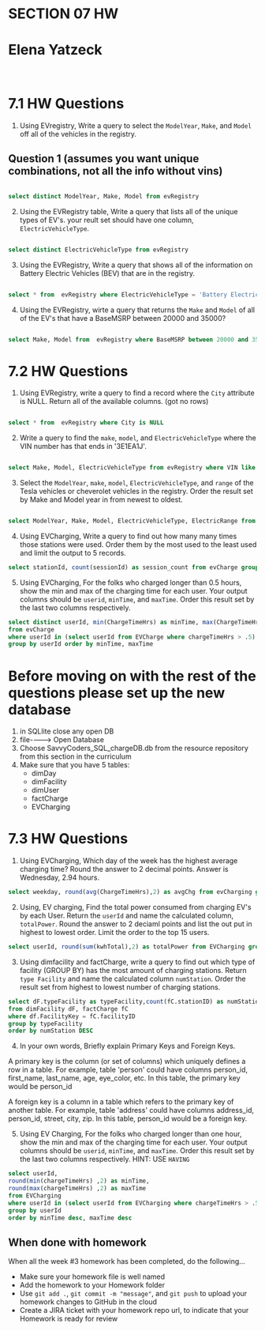 # SECTION 07 HW 
# Elena Yatzeck
<br>

# 7.1 HW Questions 

1. Using EVregistry, Write a query to select the `ModelYear`, `Make`, and `Model` off all of the vehicles in the registry.
## Question 1 (assumes you want unique combinations, not all the info without vins)
```SQL

select distinct ModelYear, Make, Model from evRegistry

```
2. Using the EVRegistry table, Write a query that lists all of the unique types of EV's. your reult set should have one column, `ElectricVehicleType`. 
```SQL

select distinct ElectricVehicleType from evRegistry

```
3. Using the EVRegistry, Write a query that shows all of the information on Battery Electric Vehicles (BEV) that are in the registry. 
```SQL

select * from  evRegistry where ElectricVehicleType = 'Battery Electric Vehicle (BEV)'

```
4. Using the EVRegistry, wirte a query that returns the `Make` and `Model` of all of the EV's that have a BaseMSRP between 20000 and 35000?  
```SQL

select Make, Model from  evRegistry where BaseMSRP between 20000 and 350007

```
# 7.2 HW Questions 

1. Using EVRegistry, write a query to find a record  where the `City` attribute is NULL. Return all of the available columns. (got no rows)
```SQL

select * from  evRegistry where City is NULL

```

2. Write a query to find the `make`, `model`, and `ElectricVehicleType` where the VIN number has  that ends in '3E1EA1J'.
```SQL

select Make, Model, ElectricVehicleType from evRegistry where VIN like '%3E1EA1J'

```
3. Select the `ModelYear`, `make`, `model`, `ElectricVehicleType`, and `range` of the Tesla vehicles or cheverolet vehicles in the registry. Order the result set by Make and Model year in from newest to oldest. 
```SQL

select ModelYear, Make, Model, ElectricVehicleType, ElectricRange from evRegistry where make in ('TESLA','CHEVROLET') order by Make, ModelYear DESC

```
4. Using EVCharging, Write a query to find out how many many times those stations were used. Order them by the most used to the least used and limit the output to 5 records. 
```SQL
select stationId, count(sessionId) as session_count from evCharge group by stationId order by session_count desc limit 5

```
5.  Using EVCharging, For the folks who charged longer than 0.5 hours, show the min and max of the charging time for each user. Your output columns should be `userid`, `minTime`, and `maxTime`. Order this result set by the last two columns respectively. 
```SQL
select distinct userId, min(ChargeTimeHrs) as minTime, max(ChargeTimeHrs) as maxTime
from evCharge 
where userId in (select userId from EVCharge where chargeTimeHrs > .5)
group by userId order by minTime, maxTime

```
# Before moving on with the rest of the questions please set up the new database
1. in SQLlite close any open DB
2. file----> Open Database
3. Choose SavvyCoders_SQL_chargeDB.db from the resource repository from this section in the curriculum
4. Make sure that you have 5 tables: 
    - dimDay 
    - dimFacility
    - dimUser
    - factCharge
    - EVCharging


# 7.3 HW Questions

1. Using EVCharging, Which day of the week has the highest average charging time? Round the answer to 2 decimal points.  Answer is Wednesday, 2.94 hours.
```SQL
select weekday, round(avg(ChargeTimeHrs),2) as avgChg from evCharging group by weekday order by avgChg  desc limit 1

```
2. Using, EV charging, Find the total power consumed from charging EV's by each User. Return the `userId` and name the calculated column, `totalPower`. Round the answer to 2 deciaml points and list the out put in highest to lowest order. Limit the order to the top 15 users. 
```SQL
select userId, round(sum(kwhTotal),2) as totalPower from EVCharging group by userId order by totalPower desc limit 15

```
3. Using dimfacility and factCharge, write a query to find out which type of facility (GROUP BY) has the most amount of charging stations. Return `type Facility` and name the calculated column `numStation`. Order the result set from highest to lowest number of charging stations.  
```SQL
select dF.typeFacility as typeFacility,count(fC.stationID) as numStation
from dimFacility dF, factCharge fC
where df.FacilityKey = fC.facilityID
group by typeFacility
order by numStation DESC

```
4. In your own words, Briefly explain Primary Keys and Foreign Keys. 

A primary key is the column (or set of columns) which uniquely defines a row
in a table.  For example, table 'person' could have columns person_id, first_name, last_name, age, eye_color, etc.  In this table, the primary key would be person_id

A foreign key is a column in a table which refers to the primary key of another table.  For example, table 'address' could have columns address_id, person_id, street, city, zip.  In this table, person_id would be a foreign key.

5. Using EV Charging, For the folks who charged longer than one hour, show the min and max of the charging time for each user. Your output columns should be `userid`, `minTime`, and `maxTime`. Order this result set by the last two columns respectively. HINT: USE `HAVING`
```SQL
select userId, 
round(min(chargeTimeHrs) ,2) as minTime, 
round(max(chargeTimeHrs) ,2) as maxTime 
from EVCharging
where userId in (select userId from EVCharging where chargeTimeHrs > .5)
group by userId
order by minTime desc, maxTime desc
```

## When done with homework

When all the week #3 homework has been completed, do the following...

- Make sure your homework file is well named
- Add the homework to your Homework folder
- Use  `git add .`, `git commit -m "message"`, and `git push` to upload your homework changes to GitHub in the cloud
- Create a JIRA ticket with your homework repo url, to indicate that your Homework is ready for review
